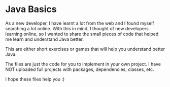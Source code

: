 # Java Basics

As a new developer, I have learnt a lot from the web and I found myself searching a lot online.
With this in mind, I thought of new developers learning online, so I wanted to share the small pieces of code that helped me learn and understand Java better. 

This are either short exercises or games that will help you understand better Java.

The files are just the code for you to implement in your own project.
I have NOT uploaded full projects with packages, dependencies, classes, etc. 

I hope these files help you :)
